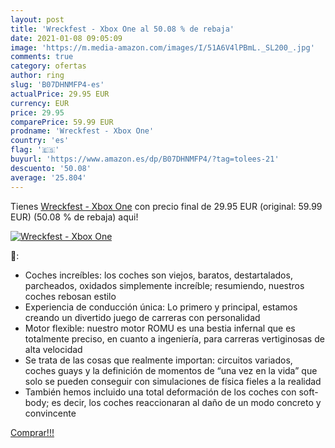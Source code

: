 ```yaml
---
layout: post
title: 'Wreckfest - Xbox One al 50.08 % de rebaja'
date: 2021-01-08 09:05:09
image: 'https://m.media-amazon.com/images/I/51A6V4lPBmL._SL200_.jpg'
comments: true
category: ofertas
author: ring
slug: 'B07DHNMFP4-es'
actualPrice: 29.95 EUR
currency: EUR
price: 29.95
comparePrice: 59.99 EUR
prodname: 'Wreckfest - Xbox One'
country: 'es'
flag: '🇪🇸'
buyurl: 'https://www.amazon.es/dp/B07DHNMFP4/?tag=tolees-21'
descuento: '50.08'
average: '25.804'
---
```


Tienes [Wreckfest - Xbox One](https://www.amazon.es/dp/B07DHNMFP4/?tag=tolees-21) con precio final de  29.95 EUR (original: 59.99 EUR) (50.08 %  de rebaja) aqui!

[![Wreckfest - Xbox One](https://m.media-amazon.com/images/I/51A6V4lPBmL._SL200_.jpg)](https://www.amazon.es/dp/B07DHNMFP4/?tag=tolees-21)

🔎:

- Coches increíbles: los coches son viejos, baratos, destartalados, parcheados, oxidados simplemente increíble; resumiendo, nuestros coches rebosan estilo
- Experiencia de conducción única: Lo primero y principal, estamos creando un divertido juego de carreras con personalidad
- Motor flexible: nuestro motor ROMU es una bestia infernal que es totalmente preciso, en cuanto a ingeniería, para carreras vertiginosas de alta velocidad
- Se trata de las cosas que realmente importan: circuitos variados, coches guays y la definición de momentos de “una vez en la vida” que solo se pueden conseguir con simulaciones de física fieles a la realidad
- También hemos incluido una total deformación de los coches con soft-body; es decir, los coches reaccionaran al daño de un modo concreto y convincente

[Comprar!!!](https://www.amazon.es/dp/B07DHNMFP4/?tag=tolees-21)
